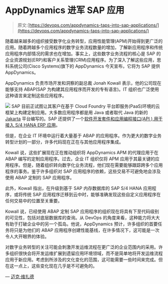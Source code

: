 # AppDynamics 进军 SAP 应用

> 原文:[https://devops.com/appdynamics-taps-into-sap-applications/](https://devops.com/appdynamics-taps-into-sap-applications/)

随着越来越多的组织接受数字化业务转型，应用性能管理(APM)开始得到更广泛的应用。随着跨越多个应用程序的数字业务流程数量的增加，了解新应用程序和传统应用程序内部情况的需求也在增加。事实上，这些数字业务流程的核心是 SAP 的企业资源规划(ERP)和客户关系管理(CRM)应用程序。为了深入了解这些应用，思科系统公司(Cisco Systems)旗下的 AppDynamics 今天宣布，它将为 SAP 提供 AppDynamics。

AppDynamics 负责市场开发和洞察的副总裁 Jonah Kowall 表示，他的公司现在能够支持 ABAP(SAP 为构建其应用程序而开发的专有语言)。IT 组织也广泛使用这种语言来定制这些应用程序。

![](../Images/5aa33ae6030ca5872d9ecfa3ee96cd8f.png) SAP 目前正试图让其客户在基于 Cloud Foundry 平台即服务(PaaS)环境的云框架上构建定制应用。大多数应用程序都是用 Java 或者取代 Java 的新的 [Jakarta](https://devops.com/eclipse-foundation-charts-cloud-native-path-forward-for-jakarta/) 平台编写的。SAP 还提供了一个[软件开发套件和应用编程接口(API ),用于接入 S/4 HANA ERP 应用](https://devops.com/sap-adds-sdk-erp-cloud-service/)。

但是，在企业 IT 环境中运行着大量基于 ABAP 的应用程序。作为更大的数字业务转型计划的一部分，许多代码现在正在与其他应用程序集成。

Kowall 说，这些扩展现在正在推动组织将 AppDynamics APM 的代理应用于在 ABAP 编写的定制应用程序。过去，企业 IT 组织仅将 APM 应用于其最关键的应用程序。但是，随着组织转向数字化业务流程，他们现在需要能够跟踪跨多个应用程序的事务。鉴于许多组织对 SAP 应用程序的依赖，这些交易不可避免地会涉及使用 ABAP 定制的 SAP 应用程序。

此外，Kowall 指出，在升级到基于 SAP 内存数据库的 SAP S/4 HANA 应用程序，或将传统 SAP 应用程序迁移到云中时，能够准确发现这些自定义应用程序在任何交易中的位置至关重要。

Kowall 说，已经使用 ABAP 定制 SAP 应用程序的组织现在将具有下至代码级别的可见性，包括对底层数据库的查询。从 DevOps 的角度来看，这种能力将大大有助于打破企业中的另一个孤岛。他说，AppDynamics 预计，许多组织的首要任务将只是为他们的 ABAP 应用程序创建性能基线，在许多情况下，这可能是一次令人大开眼界的体验。

对数字业务转型的关注可能会刺激开发运维流程在更广泛的企业范围内的采用。许多组织很快会将开发运维扩展到遗留应用环境领域，而不是简单地将开发运维流程应用于新应用。考虑到所涉及的文化变化的范围，这可能需要一些时间来完成。但在这一点上，这些变化现在几乎是不可避免的。

— [迈克·维扎德](https://devops.com/author/mike-vizard/)